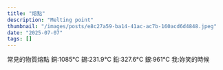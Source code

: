 ```yaml
---
title: "熔點"
description: "Melting point"
thumbnail: "/images/posts/e8c27a59-ba14-41ac-ac7b-160acd6d4848.jpeg"
date: "2025-07-07"
tags: []
---
```


常見的物質熔點
銅:1085°C
錫:231.9°C
鉛:327.6°C
銀:961°C
我:妳笑的時候

